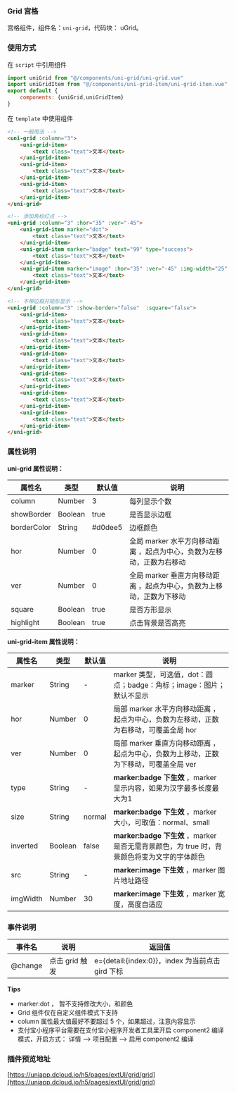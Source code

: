 ### Grid 宫格

宫格组件，组件名：``uni-grid``，代码块： uGrid。

### 使用方式

在 ``script`` 中引用组件 

```javascript
import uniGrid from "@/components/uni-grid/uni-grid.vue"
import uniGridItem from "@/components/uni-grid-item/uni-grid-item.vue"
export default {
    components: {uniGrid,uniGridItem}
}
```

在 ``template`` 中使用组件

```html
<!-- 一般用法 -->
<uni-grid :column="3">
	<uni-grid-item>
		<text class="text">文本</text>
	</uni-grid-item>
	<uni-grid-item>
		<text class="text">文本</text>
	</uni-grid-item>
	<uni-grid-item>
		<text class="text">文本</text>
	</uni-grid-item>
</uni-grid>

<!-- 添加角标红点 -->
<uni-grid :column="3" :hor="35" :ver="-45">
	<uni-grid-item marker="dot">
		<text class="text">文本</text>
	</uni-grid-item>
	<uni-grid-item marker="badge" text="99" type="success">
		<text class="text">文本</text>
	</uni-grid-item>
	<uni-grid-item marker="image" :hor="35" :ver="-45" :img-width="25" src="https://img-cdn-qiniu.dcloud.net.cn/uni-ui/recommend.png">
		<text class="text">文本</text>
	</uni-grid-item>
</uni-grid>

<!-- 不带边框并矩形显示 -->
<uni-grid :column="3" :show-border="false"  :square="false">
	<uni-grid-item>
		<text class="text">文本</text>
	</uni-grid-item>
	<uni-grid-item>
		<text class="text">文本</text>
	</uni-grid-item>
	<uni-grid-item>
		<text class="text">文本</text>
	</uni-grid-item>
	<uni-grid-item>
		<text class="text">文本</text>
	</uni-grid-item>
	<uni-grid-item>
		<text class="text">文本</text>
	</uni-grid-item>
	<uni-grid-item>
		<text class="text">文本</text>
	</uni-grid-item>
</uni-grid>
```

### 属性说明

**uni-grid 属性说明：**

|属性名		|类型		|默认值	|说明																		|
|---		|----		|---	|---																		|
|column		|Number		|3		|每列显示个数																|
|showBorder	|Boolean	|true	|是否显示边框																|
|borderColor|String		|#d0dee5|边框颜色																	|
|hor		|Number		|0		|全局 marker 水平方向移动距离 ，起点为中心，负数为左移动，正数为右移动		|
|ver		|Number		|0		|全局 marker 垂直方向移动距离 ，起点为中心，负数为上移动，正数为下移动		|
|square		|Boolean	|true	|是否方形显示																|
|highlight	|Boolean	|true	|点击背景是否高亮															|

**uni-grid-item 属性说明：**

|属性名		|类型	|默认值	|说明																							|
|---		|----	|---	|---																							|
|marker		|String	|-		| marker 类型，可选值，dot：圆点；badge：角标；image：图片； 默认不显示							|
|hor		|Number	|0		| 局部 marker 水平方向移动距离 ，起点为中心，负数为左移动，正数为右移动，可覆盖全局 hor			|
|ver		|Number	|0		| 局部 marker 垂直方向移动距离 ，起点为中心，负数为上移动，正数为下移动，可覆盖全局 ver			|
|type		|String	|-		| **marker:badge 下生效** ，marker 显示内容，如果为汉字最多长度最大为1							|
|size		|String	|normal	| **marker:badge 下生效** ，marker 大小，可取值：normal、small									|
|inverted	|Boolean|false	| **marker:badge 下生效** ，marker 是否无需背景颜色，为 true 时，背景颜色将变为文字的字体颜色	|
|src		|String	|-		| **marker:image 下生效** ，marker 图片地址路径													|
|imgWidth	|Number	|30		| **marker:image 下生效** ，marker 宽度，高度自适应												|

### 事件说明
|事件名	|说明			|返回值											|
|---	|----			|---											|
|@change|点击 grid 触发	|e={detail:{index:0}}，index 为当前点击 gird 下标|

**Tips**

- marker:dot ， 暂不支持修改大小，和颜色
- Grid 组件仅在自定义组件模式下支持
- column 属性最大值最好不要超过 5 个，如果超过，注意内容显示
- 支付宝小程序平台需要在支付宝小程序开发者工具里开启 component2 编译模式，开启方式： 详情 --> 项目配置 --> 启用 component2 编译

### 插件预览地址

[https://uniapp.dcloud.io/h5/pages/extUI/grid/grid](https://uniapp.dcloud.io/h5/pages/extUI/grid/grid)

